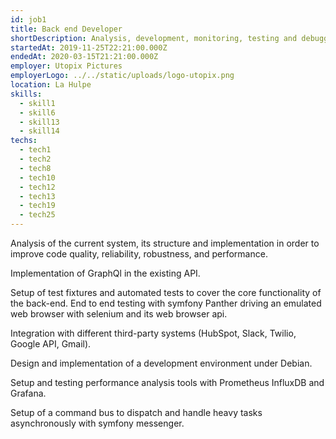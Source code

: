 ```yaml
---
id: job1
title: Back end Developer
shortDescription: Analysis, development, monitoring, testing and debugging of an API built with Symfony and API Platform
startedAt: 2019-11-25T22:21:00.000Z
endedAt: 2020-03-15T21:21:00.000Z
employer: Utopix Pictures
employerLogo: ../../static/uploads/logo-utopix.png
location: La Hulpe
skills:
  - skill1
  - skill6
  - skill13
  - skill14
techs:
  - tech1
  - tech2
  - tech8
  - tech10
  - tech12
  - tech13
  - tech19
  - tech25
---
```

Analysis of the current system, its structure and implementation in order to improve code quality, reliability, robustness, and performance.

Implementation of GraphQl in the existing API.

Setup of test fixtures and automated tests to cover the core functionality of the back-end. End to end testing with symfony Panther driving an emulated web browser with selenium and its web browser api.  

Integration with different third-party systems (HubSpot, Slack, Twilio, Google API, Gmail).

Design and implementation of a development environment under Debian.

Setup and testing performance analysis tools with Prometheus InfluxDB and Grafana.

Setup of a command bus to dispatch and handle heavy tasks asynchronously with symfony messenger.